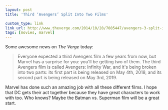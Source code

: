 ```yaml
---
layout: post
title: 'Third ‘Avengers’ Split Into Two Films'

custom_type: link
link_url: http://www.theverge.com/2014/10/28/7085447/avengers-3-split-into-two-films-infinity-war
tags: [movies, marvel]
---
```

Some awesome news on *The Verge* today:

> Everyone expected a third Avengers film a few years from now, but Marvel has a surprise for you: you'll be getting two of them. The third Avengers film is called Avengers: Infinity War, and it's being broken into two parts: its first part is being released on May 4th, 2018, and its second part is being released on May 3rd, 2019.

Marvel has done such an amazing job with all these different films. I hope that DC gets their act together because they have great characters to work with too. Who knows? Maybe the Batman vs. Superman film will be a great start.
